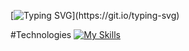 
[![Typing SVG](https://readme-typing-svg.demolab.com?font=Sans&pause=1000&color=EAC117&width=435&separator=%3C&lines=Hello+World%2C+I+am+%7BCan+Aran%7D;)](https://git.io/typing-svg)





#Technologies
[![My Skills](https://skillicons.dev/icons?i=js,html,css,bootstrap,javascript,react,nodejs,express)](https://skillicons.dev)
